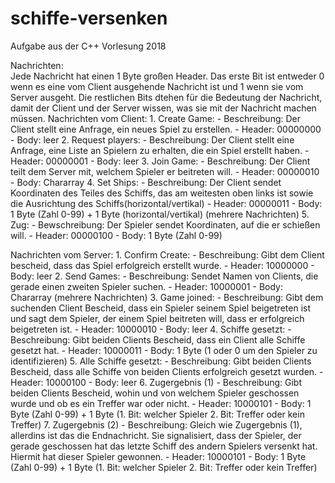 # schiffe-versenken
Aufgabe aus der C++ Vorlesung 2018

Nachrichten:<br/>
Jede Nachricht hat einen 1 Byte großen Header. Das erste Bit ist entweder 0 wenn es eine vom Client ausgehende Nachricht ist
und 1 wenn sie vom Server ausgeht. Die restlichen Bits dtehen für die Bedeutung der Nachricht, damit der Client und der Server wissen,
was sie mit der Nachricht machen müssen.
Nachrichten vom Client:
    1. Create Game:
        - Beschreibung: Der Client stellt eine Anfrage, ein neues Spiel zu erstellen.
        - Header: 00000000
        - Body: leer
    2. Request players:
        - Beschreibung: Der Client stellt eine Anfrage, eine Liste an Spielern zu erhalten, die ein Spiel erstellt haben.
        - Header: 00000001
        - Body: leer
    3. Join Game:
        - Beschreibung: Der Client teilt dem Server mit, welchem Spieler er beitreten will.
        - Header: 00000010
        - Body: Chararray
    4. Set Ships:
        - Beschreibung: Der Client sendet Koordinaten des Teiles des Schiffs, das am weitesten oben links ist sowie die
          Ausrichtung des Schiffs(horizontal/vertikal)
        - Header: 00000011
        - Body: 1 Byte (Zahl 0-99) + 1 Byte (horizontal/vertikal) (mehrere Nachrichten)
    5. Zug:
        - Bewschreibung: Der Spieler sendet Koordinaten, auf die er schießen will.
        - Header: 00000100
        - Body: 1 Byte (Zahl 0-99)

Nachrichten vom Server:
    1. Confirm Create:
        - Beschreibung: Gibt dem Client bescheid, dass das Spiel erfolgreich erstellt wurde.
        - Header: 10000000
        - Body: leer
    2. Send Games:
        - Beschreibung: Sendet Namen von Clients, die gerade einen zweiten Spieler suchen.
        - Header: 10000001
        - Body: Chararray (mehrere Nachrichten)
    3. Game joined:
        - Beschreibung: Gibt dem suchenden Client Bescheid, dass ein Spieler seinem Spiel beigetreten ist und sagt
          dem Spieler, der einem Spiel beitreten will, dass er erfolgreich beigetreten ist.
        - Header: 10000010
        - Body: leer
    4. Schiffe gesetzt:
        - Beschreibung: Gibt beiden Clients Bescheid, dass ein Client alle Schiffe gesetzt hat.
        - Header: 10000011
        - Body: 1 Byte (1 oder 0 um den Spieler zu identifizieren)
    5.  Alle Schiffe gesetzt:
        - Beschreibung: Gibt beiden Clients Bescheid, dass alle Schiffe von beiden Clients erfolgreich gesetzt wurden.
        - Header: 10000100
        - Body: leer
    6. Zugergebnis (1)
        - Beschreibung: Gibt beiden Clients Bescheid, wohin und von welchem Spieler geschossen wurde und ob es ein Treffer war oder nicht.
        - Header: 10000101
        - Body: 1 Byte (Zahl 0-99) + 1 Byte (1. Bit: welcher Spieler
                                             2. Bit: Treffer oder kein Treffer)
    7. Zugergebnis (2)
        - Beschreibung: Gleich wie Zugergebnis (1), allerdins ist das die Endnachricht. Sie signalisiert, dass der Spieler, der gerade
          geschossen hat das letzte Schiff des andern Spielers versenkt hat. Hiermit hat dieser Spieler gewonnen.
        - Header: 10000101
        - Body: 1 Byte (Zahl 0-99) + 1 Byte (1. Bit: welcher Spieler
                                             2. Bit: Treffer oder kein Treffer)